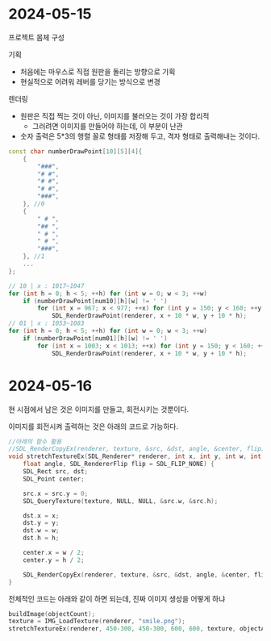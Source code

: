 # 2024-05-15

프로젝트 몸체 구성

기획
- 처음에는 마우스로 직접 원판을 돌리는 방향으로 기획
- 현실적으로 어려워 레버를 당기는 방식으로 변경

렌더링
- 원판은 직접 찍는 것이 아닌, 이미지를 불러오는 것이 가장 합리적
  - 그러려면 이미지를 만들어야 하는데, 이 부분이 난관
- 숫자 출력은 5*3의 행렬 꼴로 형태를 저장해 두고, 격자 형태로 출력해내는 것이다.

```cpp
const char numberDrawPoint[10][5][4]{
    {
        "###",
        "# #",
        "# #",
        "# #",
        "###",
    }, //0
    {
        " # ",
        "## ",
        " # ",
        " # ",
        "###",
    }, //1
    ...
};

// 10 | x : 1017~1047
for (int h = 0; h < 5; ++h) for (int w = 0; w < 3; ++w)
	if (numberDrawPoint[num10][h][w] != ' ')
		for (int x = 967; x < 977; ++x) for (int y = 150; y < 160; ++y)
			SDL_RenderDrawPoint(renderer, x + 10 * w, y + 10 * h);
// 01 | x : 1053~1083
for (int h = 0; h < 5; ++h) for (int w = 0; w < 3; ++w)
	if (numberDrawPoint[num01][h][w] != ' ')
		for (int x = 1003; x < 1013; ++x) for (int y = 150; y < 160; ++y)
			SDL_RenderDrawPoint(renderer, x + 10 * w, y + 10 * h);
```

# 2024-05-16

현 시점에서 남은 것은 이미지를 만들고, 회전시키는 것뿐이다.

이미지를 회전시켜 출력하는 것은 아래의 코드로 가능하다.

```cpp
//아래의 함수 활용
//SDL_RenderCopyEx(renderer, texture, &src, &dst, angle, &center, flip);
void stretchTextureEx(SDL_Renderer* renderer, int x, int y, int w, int h, SDL_Texture* texture,
	float angle, SDL_RendererFlip flip = SDL_FLIP_NONE) {
	SDL_Rect src, dst;
	SDL_Point center;

	src.x = src.y = 0;
	SDL_QueryTexture(texture, NULL, NULL, &src.w, &src.h);

	dst.x = x;
	dst.y = y;
	dst.w = w;
	dst.h = h;

	center.x = w / 2;
	center.y = h / 2;

	SDL_RenderCopyEx(renderer, texture, &src, &dst, angle, &center, flip);
}
```

전체적인 코드는 아래와 같이 하면 되는데, 진짜 이미지 생성을 어떻게 하냐

```cpp
buildImage(objectCount);
texture = IMG_LoadTexture(renderer, "smile.png");
stretchTextureEx(renderer, 450-300, 450-300, 600, 600, texture, objectAngle[0]);
```
